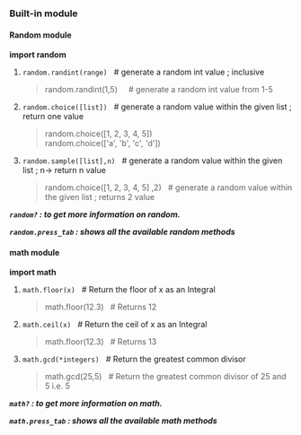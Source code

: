 ### Built-in module


#### Random module

**import random**

1. `random.randint(range)` &nbsp; # generate a random int value ; inclusive 

    >random.randint(1,5)  &nbsp;  &nbsp; # generate a random int value from 1-5  

2. `random.choice([list])` &nbsp; #  generate a random value within the given list ; return one value  

    >random.choice([1, 2, 3, 4, 5])  
    >random.choice(['a', 'b', 'c', 'd'])  

3. `random.sample([list],n)`  &nbsp; #  generate a random value within the given list ; n-> return n value

    >random.choice([1, 2, 3, 4, 5] ,2)  &nbsp; #  generate a random value within the given list ; returns 2 value

***`random?` : to get more information on random.***  

***`random.press_tab` : shows all the available random methods***


#### math module

**import math**

1. `math.floor(x)` &nbsp; # Return the floor of x as an Integral

    > math.floor(12.3) &nbsp; # Returns 12

2. `math.ceil(x)` &nbsp; # Return the ceil of x as an Integral

    >math.floor(12.3) &nbsp; # Returns 13

3. `math.gcd(*integers)`  &nbsp; # Return the greatest common divisor

    >math.gcd(25,5) &nbsp; # Return the greatest common divisor of 25 and 5 i.e. 5

***`math?` : to get more information on math.***  

***`math.press_tab` : shows all the available math methods***
